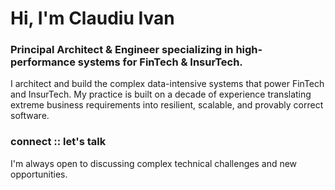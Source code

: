 # Hi, I'm Claudiu Ivan

### Principal Architect & Engineer specializing in high-performance systems for FinTech & InsurTech.

I architect and build the complex data-intensive systems that power FinTech and InsurTech. My practice is built on a decade of experience translating extreme business requirements into resilient, scalable, and provably correct software.

### connect :: let's talk

I'm always open to discussing complex technical challenges and new opportunities.
